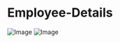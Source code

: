 # Employee-Details
![Image](https://github.com/user-attachments/assets/4f65782e-d360-4159-92ac-b62ace111493)
![Image](https://github.com/user-attachments/assets/c27667b0-5190-4a51-8885-a257c7e7bbe0)
